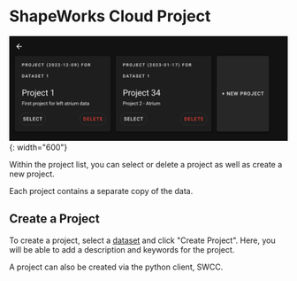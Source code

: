 # ShapeWorks Cloud Project

![ShapeWorks Cloud Projects](../img/cloud/project_list.png){: width="600"}

Within the project list, you can select or delete a project as well as create a new project.

Each project contains a separate copy of the data.

## Create a Project

To create a project, select a [dataset](cloud-dataset.md) and click "Create Project". Here, you will be able to add a description and keywords for the project.

A project can also be created via the python client, SWCC.
